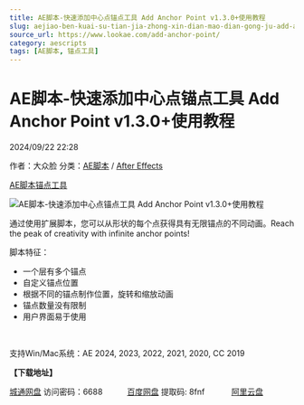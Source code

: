 ```yaml
---
title: AE脚本-快速添加中心点锚点工具 Add Anchor Point v1.3.0+使用教程
slug: aejiao-ben-kuai-su-tian-jia-zhong-xin-dian-mao-dian-gong-ju-add-anchor-point-v1-3-0-shi-yong-jiao-cheng
source_url: https://www.lookae.com/add-anchor-point/
category: aescripts
tags: [AE脚本, 锚点工具]
---
```

# AE脚本-快速添加中心点锚点工具 Add Anchor Point v1.3.0+使用教程

2024/09/22 22:28

作者：大众脸
分类：[AE脚本](https://www.lookae.com/after-effects/aescripts/) / [After Effects](https://www.lookae.com/after-effects/)

[AE脚本](https://www.lookae.com/tag/ae%e8%84%9a%e6%9c%ac/)[锚点工具](https://www.lookae.com/tag/%e9%94%9a%e7%82%b9%e5%b7%a5%e5%85%b7/)

![AE脚本-快速添加中心点锚点工具 Add Anchor Point v1.3.0+使用教程](https://www.lookae.com/wp-content/uploads/2024/09/Add-Anchor-Point-.jpg "AE脚本-快速添加中心点锚点工具 Add Anchor Point v1.3.0+使用教程-LookAE.com")

通过使用扩展脚本，您可以从形状的每个点获得具有无限锚点的不同动画。Reach the peak of creativity with infinite anchor points!

脚本特征：

* 一个层有多个锚点
* 自定义锚点位置
* 根据不同的锚点制作位置，旋转和缩放动画
* 锚点数量没有限制
* 用户界面易于使用

[﻿](https://cloud.video.taobao.com/play/u/null/p/1/e/6/t/1/483371434494.mp4)

支持Win/Mac系统：AE 2024, 2023, 2022, 2021, 2020, CC 2019

**【下载地址】**

[城通网盘](https://url70.ctfile.com/f/2827370-1364196439-0daad4?p=4431) 访问密码：6688           [百度网盘](https://pan.baidu.com/s/1520Q1A5ZOz788xqr8ZMi4A?pwd=8fnf) 提取码: 8fnf            [阿里云盘](https://www.alipan.com/s/ptD1gB7VYKd)
